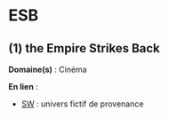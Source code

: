 # ESB

## (1) the Empire Strikes Back

**Domaine(s)** : Cinéma

**En lien** :

+ [SW](../S/sw.md) : univers fictif de provenance
